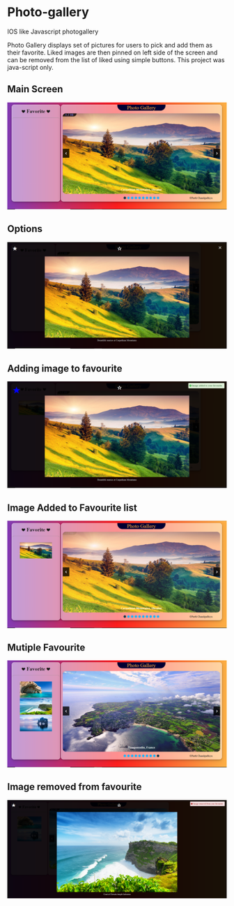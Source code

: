 # Photo-gallery
IOS like Javascript photogallery

Photo Gallery displays set of pictures for users to pick and add them as their favorite. Liked images are then pinned on left side of the screen and can be removed from the list of liked using simple buttons.
This project was java-script only.

## Main Screen
<img src="screenshot/1.PNG"> <br/>

## Options
<img src="screenshot/2.PNG"> <br/>

## Adding image to favourite
<img src="screenshot/4.PNG"> <br/>

## Image Added to Favourite list
<img src="screenshot/3.png"> <br/>

## Mutiple Favourite 
<img src="screenshot/5.PNG"> <br/>

## Image removed from favourite
<img src="screenshot/6.PNG"> <br/>

